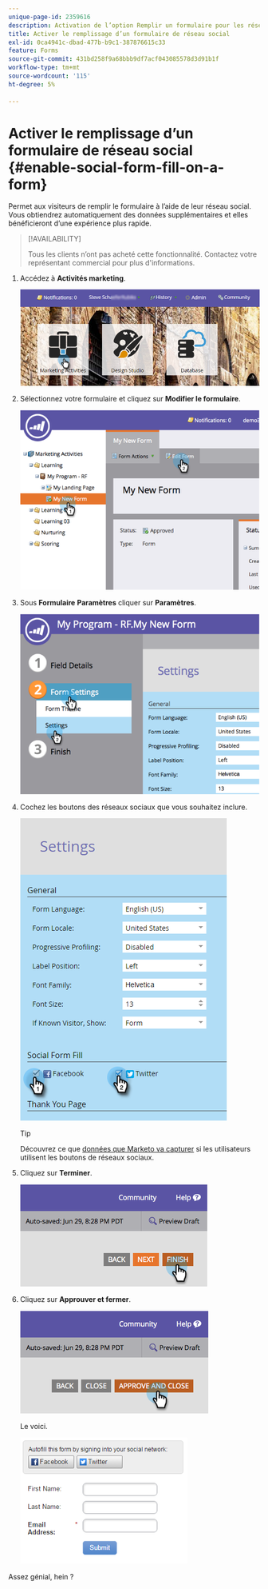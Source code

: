 ```yaml
---
unique-page-id: 2359616
description: Activation de l’option Remplir un formulaire pour les réseaux sociaux - Documents Marketo - Documentation du produit
title: Activer le remplissage d’un formulaire de réseau social
exl-id: 0ca4941c-dbad-477b-b9c1-387876615c33
feature: Forms
source-git-commit: 431bd258f9a68bbb9df7acf043085578d3d91b1f
workflow-type: tm+mt
source-wordcount: '115'
ht-degree: 5%

---
```


# Activer le remplissage d’un formulaire de réseau social {#enable-social-form-fill-on-a-form}

Permet aux visiteurs de remplir le formulaire à l’aide de leur réseau social. Vous obtiendrez automatiquement des données supplémentaires et elles bénéficieront d’une expérience plus rapide.

>[!AVAILABILITY]
>
>Tous les clients n’ont pas acheté cette fonctionnalité. Contactez votre représentant commercial pour plus d&#39;informations.

1. Accédez à **Activités marketing**.

   ![](assets/login-marketing-activities-1.png)

1. Sélectionnez votre formulaire et cliquez sur **Modifier le formulaire**.

   ![](assets/image2014-9-15-16-3a35-3a54.png)

1. Sous **Formulaire** **Paramètres** cliquer sur **Paramètres**.

   ![](assets/image2014-9-15-16-3a36-3a4.png)

1. Cochez les boutons des réseaux sociaux que vous souhaitez inclure.

   ![](assets/image2016-4-28-16-3a38-3a58.png)

   >[!TIP]
   >
   >Découvrez ce que [données que Marketo va capturer](/help/marketo/product-docs/demand-generation/social/social-functions/manage-social-profile-data.md) si les utilisateurs utilisent les boutons de réseaux sociaux.

1. Cliquez sur **Terminer**.

   ![](assets/image2014-9-15-16-3a36-3a26.png)

1. Cliquez sur **Approuver et fermer**.

   ![](assets/image2014-9-15-16-3a36-3a33.png)

   Le voici.

   ![](assets/image2016-4-28-16-3a45-3a58.png)

Assez génial, hein ?

